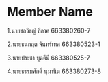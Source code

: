 # Member Name

1.นายชลวิชญ์  ลิลาศ  663380260-7

2.นายธนกฤต จันทร์เทศ 663380523-1

3.นายประชา บุดดีมี  663380525-7

4.นายธรรมศักดิ์ นุมานิต  663380273-8

